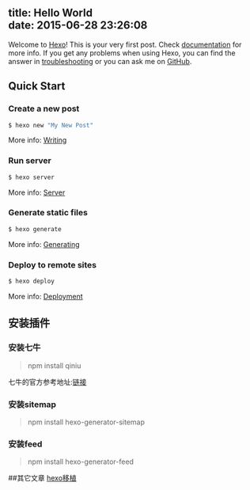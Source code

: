 title: Hello World  
date: 2015-06-28 23:26:08
---
Welcome to [Hexo](http://hexo.io/)! This is your very first post. Check [documentation](http://hexo.io/docs/) for more info. If you get any problems when using Hexo, you can find the answer in [troubleshooting](http://hexo.io/docs/troubleshooting.html) or you can ask me on [GitHub](https://github.com/hexojs/hexo/issues).  
<!-- more -->

## Quick Start

### Create a new post

``` bash
$ hexo new "My New Post"
```

More info: [Writing](http://hexo.io/docs/writing.html)

### Run server

``` bash
$ hexo server
```

More info: [Server](http://hexo.io/docs/server.html)

### Generate static files

``` bash
$ hexo generate
```

More info: [Generating](http://hexo.io/docs/generating.html)

### Deploy to remote sites

``` bash
$ hexo deploy
```

More info: [Deployment](http://hexo.io/docs/deployment.html)  


## 安装插件  
 
### 安装七牛 
> npm install qiniu    

七牛的官方参考地址:[链接](http://developer.qiniu.com/docs/v6/sdk/nodejs-sdk.html)  

### 安装sitemap  
> npm install hexo-generator-sitemap  

###  安装feed  
> npm install hexo-generator-feed


##其它文章
[hexo移植](http://nodlee.com/2015/06/07/how-to-porting-hexo/#more)




